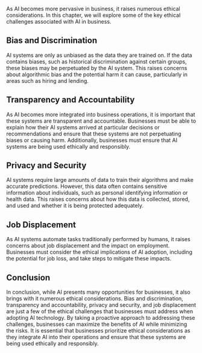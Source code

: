 
As AI becomes more pervasive in business, it raises numerous ethical considerations. In this chapter, we will explore some of the key ethical challenges associated with AI in business.

Bias and Discrimination
-----------------------

AI systems are only as unbiased as the data they are trained on. If the data contains biases, such as historical discrimination against certain groups, these biases may be perpetuated by the AI system. This raises concerns about algorithmic bias and the potential harm it can cause, particularly in areas such as hiring and lending.

Transparency and Accountability
-------------------------------

As AI becomes more integrated into business operations, it is important that these systems are transparent and accountable. Businesses must be able to explain how their AI systems arrived at particular decisions or recommendations and ensure that these systems are not perpetuating biases or causing harm. Additionally, businesses must ensure that AI systems are being used ethically and responsibly.

Privacy and Security
--------------------

AI systems require large amounts of data to train their algorithms and make accurate predictions. However, this data often contains sensitive information about individuals, such as personal identifying information or health data. This raises concerns about how this data is collected, stored, and used and whether it is being protected adequately.

Job Displacement
----------------

As AI systems automate tasks traditionally performed by humans, it raises concerns about job displacement and the impact on employment. Businesses must consider the ethical implications of AI adoption, including the potential for job loss, and take steps to mitigate these impacts.

Conclusion
----------

In conclusion, while AI presents many opportunities for businesses, it also brings with it numerous ethical considerations. Bias and discrimination, transparency and accountability, privacy and security, and job displacement are just a few of the ethical challenges that businesses must address when adopting AI technology. By taking a proactive approach to addressing these challenges, businesses can maximize the benefits of AI while minimizing the risks. It is essential that businesses prioritize ethical considerations as they integrate AI into their operations and ensure that these systems are being used ethically and responsibly.
